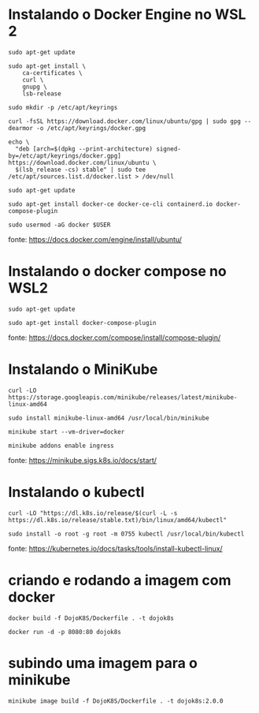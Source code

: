 # Instalando o Docker Engine no WSL 2

```
sudo apt-get update

sudo apt-get install \
    ca-certificates \
    curl \
    gnupg \
    lsb-release

sudo mkdir -p /etc/apt/keyrings

curl -fsSL https://download.docker.com/linux/ubuntu/gpg | sudo gpg --dearmor -o /etc/apt/keyrings/docker.gpg

echo \
  "deb [arch=$(dpkg --print-architecture) signed-by=/etc/apt/keyrings/docker.gpg] https://download.docker.com/linux/ubuntu \
  $(lsb_release -cs) stable" | sudo tee /etc/apt/sources.list.d/docker.list > /dev/null

sudo apt-get update

sudo apt-get install docker-ce docker-ce-cli containerd.io docker-compose-plugin

sudo usermod -aG docker $USER
```

fonte: https://docs.docker.com/engine/install/ubuntu/

# Instalando o docker compose no WSL2

```
sudo apt-get update
 
sudo apt-get install docker-compose-plugin
```

fonte: https://docs.docker.com/compose/install/compose-plugin/

# Instalando o MiniKube

```
curl -LO https://storage.googleapis.com/minikube/releases/latest/minikube-linux-amd64

sudo install minikube-linux-amd64 /usr/local/bin/minikube

minikube start --vm-driver=docker

minikube addons enable ingress
```

fonte: https://minikube.sigs.k8s.io/docs/start/

# Instalando o kubectl 

```
curl -LO "https://dl.k8s.io/release/$(curl -L -s https://dl.k8s.io/release/stable.txt)/bin/linux/amd64/kubectl"

sudo install -o root -g root -m 0755 kubectl /usr/local/bin/kubectl
```

fonte: https://kubernetes.io/docs/tasks/tools/install-kubectl-linux/

# criando e rodando a imagem com docker

``` 
docker build -f DojoK8S/Dockerfile . -t dojok8s 

docker run -d -p 8080:80 dojok8s
```

# subindo uma imagem para o minikube


```
minikube image build -f DojoK8S/Dockerfile . -t dojok8s:2.0.0
```